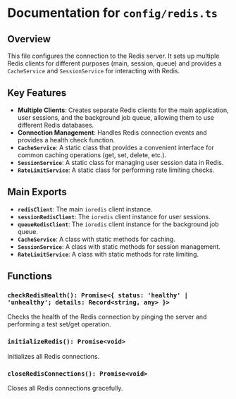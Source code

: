 # Documentation for `config/redis.ts`

## Overview

This file configures the connection to the Redis server. It sets up multiple Redis clients for different purposes (main, session, queue) and provides a `CacheService` and `SessionService` for interacting with Redis.

## Key Features

-   **Multiple Clients**: Creates separate Redis clients for the main application, user sessions, and the background job queue, allowing them to use different Redis databases.
-   **Connection Management**: Handles Redis connection events and provides a health check function.
-   **`CacheService`**: A static class that provides a convenient interface for common caching operations (get, set, delete, etc.).
-   **`SessionService`**: A static class for managing user session data in Redis.
-   **`RateLimitService`**: A static class for performing rate limiting checks.

## Main Exports

-   **`redisClient`**: The main `ioredis` client instance.
-   **`sessionRedisClient`**: The `ioredis` client instance for user sessions.
-   **`queueRedisClient`**: The `ioredis` client instance for the background job queue.
-   **`CacheService`**: A class with static methods for caching.
-   **`SessionService`**: A class with static methods for session management.
-   **`RateLimitService`**: A class with static methods for rate limiting.

## Functions

### `checkRedisHealth(): Promise<{ status: 'healthy' | 'unhealthy'; details: Record<string, any> }>`

Checks the health of the Redis connection by pinging the server and performing a test set/get operation.

### `initializeRedis(): Promise<void>`

Initializes all Redis connections.

### `closeRedisConnections(): Promise<void>`

Closes all Redis connections gracefully.
